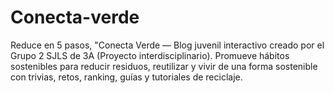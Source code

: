 # Conecta-verde
Reduce en 5 pasos, "Conecta Verde — Blog juvenil interactivo creado por el Grupo 2 SJLS de 3A (Proyecto interdisciplinario). Promueve hábitos sostenibles para reducir residuos, reutilizar y vivir de una forma sostenible con trivias, retos, ranking, guías y tutoriales de reciclaje.
